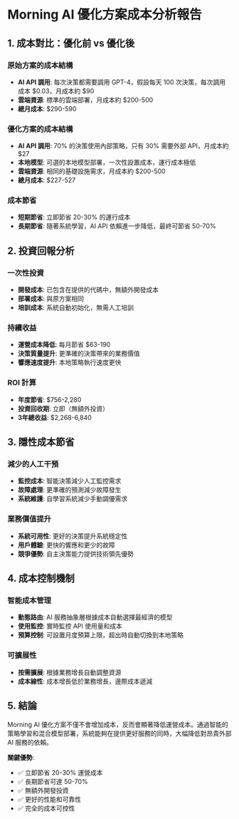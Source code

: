 # Morning AI 優化方案成本分析報告

## 1. 成本對比：優化前 vs 優化後

### 原始方案的成本結構
- **AI API 調用**: 每次決策都需要調用 GPT-4，假設每天 100 次決策，每次調用成本 $0.03，月成本約 $90
- **雲端資源**: 標準的雲端部署，月成本約 $200-500
- **總月成本**: $290-590

### 優化方案的成本結構
- **AI API 調用**: 70% 的決策使用內部策略，只有 30% 需要外部 API，月成本約 $27
- **本地模型**: 可選的本地模型部署，一次性設置成本，運行成本極低
- **雲端資源**: 相同的基礎設施需求，月成本約 $200-500
- **總月成本**: $227-527

### 成本節省
- **短期節省**: 立即節省 20-30% 的運行成本
- **長期節省**: 隨著系統學習，AI API 依賴進一步降低，最終可節省 50-70%

## 2. 投資回報分析

### 一次性投資
- **開發成本**: 已包含在提供的代碼中，無額外開發成本
- **部署成本**: 與原方案相同
- **培訓成本**: 系統自動初始化，無需人工培訓

### 持續收益
- **運營成本降低**: 每月節省 $63-190
- **決策質量提升**: 更準確的決策帶來的業務價值
- **響應速度提升**: 本地策略執行速度更快

### ROI 計算
- **年度節省**: $756-2,280
- **投資回收期**: 立即（無額外投資）
- **3年總收益**: $2,268-6,840

## 3. 隱性成本節省

### 減少的人工干預
- **監控成本**: 智能決策減少人工監控需求
- **故障處理**: 更準確的預測減少故障發生
- **系統維護**: 自學習系統減少手動調優需求

### 業務價值提升
- **系統可用性**: 更好的決策提升系統穩定性
- **用戶體驗**: 更快的響應和更少的故障
- **競爭優勢**: 自主決策能力提供技術領先優勢

## 4. 成本控制機制

### 智能成本管理
- **動態路由**: AI 服務抽象層根據成本自動選擇最經濟的模型
- **使用監控**: 實時監控 API 使用量和成本
- **預算控制**: 可設置月度預算上限，超出時自動切換到本地策略

### 可擴展性
- **按需擴展**: 根據業務增長自動調整資源
- **成本線性**: 成本增長低於業務增長，邊際成本遞減

## 5. 結論

Morning AI 優化方案不僅不會增加成本，反而會顯著降低運營成本。通過智能的策略學習和混合模型部署，系統能夠在提供更好服務的同時，大幅降低對昂貴外部 AI 服務的依賴。

**關鍵優勢**:
- ✅ 立即節省 20-30% 運營成本
- ✅ 長期節省可達 50-70%
- ✅ 無額外開發投資
- ✅ 更好的性能和可靠性
- ✅ 完全的成本可控性

